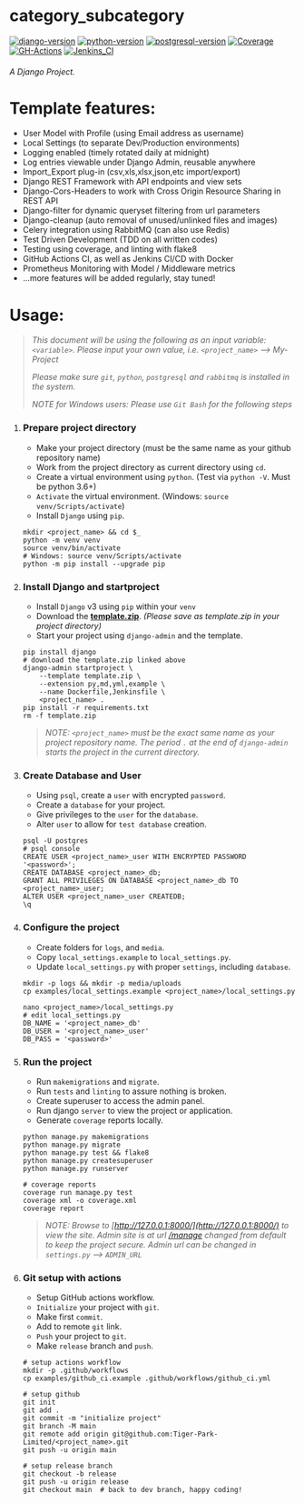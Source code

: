 # __category_subcategory__
[![django-version](https://img.shields.io/badge/django-3.2-green)](https://www.djangoproject.com)
[![python-version](https://img.shields.io/badge/python-3.8-blue)](https://www.python.org)
[![postgresql-version](https://img.shields.io/badge/postgresql-12.3-orange)](https://www.postgresql.org)
[![Coverage](https://jenkins.tiger-park.com/coverage/category_subcategory)](https://jenkins.tiger-park.com/job/category_subcategory/cobertura)
[![GH-Actions](https://github.com/Tiger-Park-Limited/category_subcategory/workflows/category_subcategory_CI/badge.svg)](https://github.com/Tiger-Park-Limited/category_subcategory/actions)
[![Jenkins_CI](https://jenkins.tiger-park.com/buildStatus/icon?job=category_subcategory&subject=Jenkins)](https://jenkins.tiger-park.com/job/category_subcategory)

###### _A Django Project._

# __Template features:__
- User Model with Profile (using Email address as username)
- Local Settings (to separate Dev/Production environments)
- Logging enabled (timely rotated daily at midnight)
- Log entries viewable under Django Admin, reusable anywhere  
- Import_Export plug-in (csv,xls,xlsx,json,etc import/export)
- Django REST Framework with API endpoints and view sets
- Django-Cors-Headers to work with Cross Origin Resource Sharing in REST API
- Django-filter for dynamic queryset filtering from url parameters
- Django-cleanup (auto removal of unused/unlinked files and images)
- Celery integration using RabbitMQ (can also use Redis)
- Test Driven Development (TDD on all written codes)
- Testing using coverage, and linting with flake8
- GitHub Actions CI, as well as Jenkins CI/CD with Docker
- Prometheus Monitoring with Model / Middleware metrics
- ...more features will be added regularly, stay tuned!

# __Usage:__
> _This document will be using the following as an input variable: `<variable>`. Please input your own value, i.e. `<project_name>` --> My-Project_
>
> _Please make sure `git`, `python`, `postgresql` and `rabbitmq` is installed in the system._
>
> _NOTE for Windows users: Please use `Git Bash` for the following steps_

1. ### Prepare project directory
    - Make your project directory (must be the same name as your github repository name)
    - Work from the project directory as current directory using `cd`.
    - Create a virtual environment using `python`. (Test via `python -V`. Must be python 3.6+)
    - `Activate` the virtual environment. (Windows: `source venv/Scripts/activate`)
    - Install `Django` using `pip`.
    ```shell script
    mkdir <project_name> && cd $_
    python -m venv venv
    source venv/bin/activate
    # Windows: source venv/Scripts/activate
    python -m pip install --upgrade pip
    ```

2. ### Install Django and startproject
    - Install `Django` v3 using `pip` within your `venv`
    - Download the __[template.zip](https://github.com/Tiger-Park-Limited/TPL_Django/archive/template.zip)__. _(Please save as template.zip in your project directory)_
    - Start your project using `django-admin` and the template.
    ```shell script
    pip install django
    # download the template.zip linked above
    django-admin startproject \
        --template template.zip \
        --extension py,md,yml,example \
        --name Dockerfile,Jenkinsfile \
        <project_name> .
    pip install -r requirements.txt
    rm -f template.zip
    ```
    > _NOTE: `<project_name>` must be the exact same name as your project repository name. The period `.` at the end of `django-admin` starts the project in the current directory._

3. ### Create Database and User
    - Using `psql`, create a `user` with encrypted `password`.
    - Create a `database` for your project.
    - Give privileges to the `user` for the `database`.
    - Alter `user` to allow for `test database` creation.
    ```shell script
    psql -U postgres
    # psql console 
    CREATE USER <project_name>_user WITH ENCRYPTED PASSWORD '<password>';
    CREATE DATABASE <project_name>_db;
    GRANT ALL PRIVILEGES ON DATABASE <project_name>_db TO <project_name>_user;
    ALTER USER <project_name>_user CREATEDB;
    \q
    ```

4. ### Configure the project
    - Create folders for `logs`, and `media`.
    - Copy `local_settings.example` to `local_settings.py`.
    - Update `local_settings.py` with proper `settings`, including `database`.
    ```shell script
    mkdir -p logs && mkdir -p media/uploads
    cp examples/local_settings.example <project_name>/local_settings.py
    
    nano <project_name>/local_settings.py
    # edit local_settings.py
    DB_NAME = '<project_name>_db'
    DB_USER = '<project_name>_user'
    DB_PASS = '<password>'
    ```

5. ### Run the project
    - Run `makemigrations` and `migrate`.
    - Run `tests` and `linting` to assure nothing is broken.
    - Create superuser to access the admin panel.
    - Run django `server` to view the project or application.
    - Generate `coverage` reports locally.
    ```shell script
    python manage.py makemigrations
    python manage.py migrate
    python manage.py test && flake8
    python manage.py createsuperuser
    python manage.py runserver
    
    # coverage reports
    coverage run manage.py test
    coverage xml -o coverage.xml
    coverage report
    ```
   > _NOTE: Browse to [http://127.0.0.1:8000/](http://127.0.0.1:8000/) to view the site. Admin site is at url [/manage](http://127.0.0.1:8000/manage) changed from default to keep the project secure. Admin url can be changed in `settings.py` --> `ADMIN_URL`_

6. ### Git setup with actions
    - Setup GitHub actions workflow.
    - `Initialize` your project with `git`.
    - Make first `commit`.
    - Add to remote `git` link.
    - `Push` your project to `git`.
    - Make `release` branch and `push`.
    ```shell script
    # setup actions workflow
    mkdir -p .github/workflows
    cp examples/github_ci.example .github/workflows/github_ci.yml
    
    # setup github
    git init
    git add .
    git commit -m "initialize project"
    git branch -M main
    git remote add origin git@github.com:Tiger-Park-Limited/<project_name>.git
    git push -u origin main
    
    # setup release branch
    git checkout -b release
    git push -u origin release
    git checkout main  # back to dev branch, happy coding!
    ```
